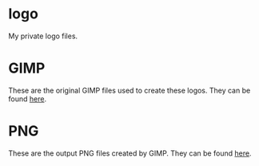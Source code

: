 # logo

My private logo files.

# GIMP

These are the original GIMP files used to create these logos. They can be found [here](gimp/).

# PNG

These are the output PNG files created by GIMP. They can be found [here](png/).
